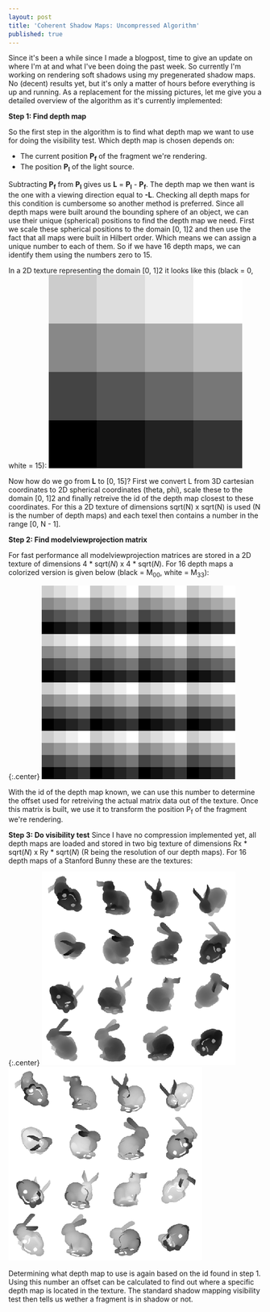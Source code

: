 ```yaml
---
layout: post
title: 'Coherent Shadow Maps: Uncompressed Algorithm'
published: true
---
```


Since it's been a while since I made a blogpost, time to give an update on where I'm at and what I've been doing the past week. So currently I'm working on rendering soft shadows using my pregenerated shadow maps. No (decent) results yet, but it's only a matter of hours before everything is up and running. As a replacement for the missing pictures, let me give you a detailed overview of the algorithm as it's currently implemented:

**Step 1: Find depth map**

So the first step in the algorithm is to find what depth map we want to use for doing the visibility test. Which depth map is chosen depends on:
- The current position **P<sub>f</sub>** of the fragment we're rendering.
- The position **P<sub>l</sub>** of the light source.

Subtracting **P<sub>f</sub>** from **P<sub>l</sub>** gives us **L** = **P<sub>l</sub>** - **P<sub>f</sub>**. The depth map we then want is the one with a viewing direction equal to **-L**. Checking all depth maps for this condition is cumbersome so another method is preferred. Since all depth maps were built around the bounding sphere of an object, we can use their unique (spherical) positions to find the depth map we need. First we scale these spherical positions to the domain [0, 1]2 and then use the fact that all maps were built in Hilbert order. Which means we can assign a unique number to each of them. So if we have 16 depth maps, we can identify them using the numbers zero to 15.

In a 2D texture representing the domain [0, 1]2 it looks like this (black = 0, white = 15):
![Texture](/uploads/2010/11/Texture1.png)

Now how do we go from <strong>L</strong> to [0, 15]? First we convert L from 3D cartesian coordinates to 2D spherical coordinates (theta, phi), scale these to the domain [0, 1]2 and finally retreive the id of the depth map closest to these coordinates. For this a 2D texture of dimensions sqrt(N) x sqrt(N) is used (N is the number of depth maps) and each texel then contains a number in the range [0, N - 1].

**Step 2: Find modelviewprojection matrix**

For fast performance all modelviewprojection matrices are stored in a 2D texture of dimensions 4 * sqrt(*N*) x 4 * sqrt(*N*). For 16 depth maps a colorized version is given below (black = M<sub>00</sub>, white = M<sub>33</sub>):

{:.center}
![Texture](/uploads/2010/11/Texture2.png)

With the id of the depth map known, we can use this number to determine the offset used for retreiving the actual matrix data out of the texture. Once this matrix is built, we use it to transform the position P<sub>f</sub> of the fragment we're rendering.

**Step 3: Do visibility test**
Since I have no compression implemented yet, all depth maps are loaded and stored in two big texture of dimensions Rx * sqrt(*N*) x Ry * sqrt(*N*) (R being the resolution of our depth maps). For 16 depth maps of a Stanford Bunny these are the textures:

{:.center}
![Texture](uploads/2010/11/Texture3.png)
![Texture](uploads/2010/11/Texture4.png)

Determining what depth map to use is again based on the id found in step 1. Using this number an offset can be calculated to find out where a specific depth map is located in the texture. The standard shadow mapping visibility test then tells us wether a fragment is in shadow or not.